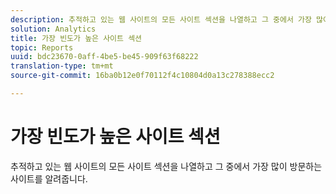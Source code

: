 ```yaml
---
description: 추적하고 있는 웹 사이트의 모든 사이트 섹션을 나열하고 그 중에서 가장 많이 방문하는 사이트를 알려줍니다.
solution: Analytics
title: 가장 빈도가 높은 사이트 섹션
topic: Reports
uuid: bdc23670-0aff-4be5-be45-909f63f68222
translation-type: tm+mt
source-git-commit: 16ba0b12e0f70112f4c10804d0a13c278388ecc2

---
```



# 가장 빈도가 높은 사이트 섹션

추적하고 있는 웹 사이트의 모든 사이트 섹션을 나열하고 그 중에서 가장 많이 방문하는 사이트를 알려줍니다.

